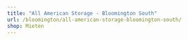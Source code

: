 ```yaml
---
title: "All American Storage - Bloomington South"
url: /bloomington/all-american-storage-bloomington-south/
shop: Mieten
---
```


